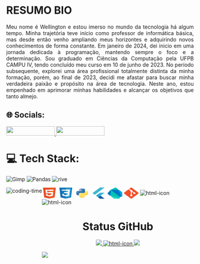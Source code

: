 # RESUMO BIO
  <p style="text-align: justify;"> Meu nome é Wellington e estou imerso no mundo da tecnologia há algum tempo. Minha trajetória teve início como professor de informática básica, mas desde então venho ampliando meus horizontes e adquirindo novos conhecimentos de forma constante. Em janeiro de 2024, dei inicio em uma jornada dedicada à programação, mantendo sempre o foco e a determinação. Sou graduado em Ciências da Computação pela UFPB CAMPU IV, tendo concluído meu curso em 10 de junho de 2023. No período subsequente, explorei uma área profissional totalmente distinta da minha formação, porém, ao final de 2023, decidi me afastar para buscar minha verdadeira paixão e propósito na área de tecnologia. Neste ano, estou empenhado em aprimorar minhas habilidades e alcançar os objetivos que tanto almejo.</p>

## 🌐 Socials:
<a href="https://www.linkedin.com/in/wellington-devsoft/">
    <img src="https://img.shields.io/badge/LinkedIn-%230077B5.svg?logo=linkedin&logoColor=white" width="130" height="25">
</a>
<a href="https://www.dio.me/users/naovalido3">
    <img src="https://img.shields.io/badge/-Meu%20Perfil%20na%20DIO-30A3DC?style=for-the-badge" width="130" height="25">
</a>

# 💻 Tech Stack:
![Gimp](https://img.shields.io/badge/Gimp-657D8B?style=for-the-badge&logo=gimp&logoColor=FFFFFF) ![Pandas](https://img.shields.io/badge/pandas-%23150458.svg?style=for-the-badge&logo=pandas&logoColor=white) ![rive](https://github.com/wellingtonZero/wellingtonZero/assets/94226005/12668f02-f501-44f5-b43d-9e87ecc6ee26)

<div style="display: inline_block">
  <img align="left" height="250" alt="coding-time" src="code.gif">
  <img align="center" height="30" width="40" alt="html-icon" src="https://raw.githubusercontent.com/devicons/devicon/master/icons/html5/html5-original.svg">
  <img align="center" height="30" width="40" alt="html-icon" src="https://raw.githubusercontent.com/devicons/devicon/master/icons/css3/css3-original.svg">
  <img align="center" height="30" width="40" alt="html-icon" src="https://raw.githubusercontent.com/devicons/devicon/master/icons/python/python-original.svg">
  <img align="center" height="30" width="40" alt="html-icon" src="https://raw.githubusercontent.com/devicons/devicon/master/icons/flutter/flutter-original.svg">
  <img align="center" height="30" width="40" alt="html-icon" src="https://raw.githubusercontent.com/devicons/devicon/master/icons/dart/dart-original.svg">
  <img align="center" height="30" width="40" alt="html-icon" src="https://raw.githubusercontent.com/devicons/devicon/master/icons/git/git-original.svg">
  <img align="center" height="50" width="50" alt="html-icon" src="https://cdn.jsdelivr.net/gh/devicons/devicon/icons/mysql/mysql-original-wordmark.svg">
  <img align="center" height="30" width="40" alt="html-icon" src="https://framerusercontent.com/images/3zFbB2jdDFJ02sWnh7hLRZFujk.svg">
 </div>
 
<h1 align="center">Status GitHub </h1>
<div align="center">
  <a href="https://github.com/wellingtonZero">
  <img height="140em" src="https://github-readme-stats.vercel.app/api?username=wellingtonZero&show_icons=true&theme=chartreuse-dark&include_all_commits=true&count_private=true"/>
  <img height="140em" alt="html-icon" src="https://streak-stats.demolab.com/?user=wellingtonZero&amp;theme=chartreuse-dark&amp;background=000&amp;border=#4747d1&amp;dates=FFF"/>
  <img height="140em" src="https://github-readme-stats.vercel.app/api/top-langs/?username=wellingtonZero&layout=compact&¨langs_count=16&theme=chartreuse-dark"/>
  </a>
</div>

[![](https://visitcount.itsvg.in/api?id=wellingtonZero&icon=1&color=0)](https://visitcount.itsvg.in)

<!-- Proudly created with GPRM ( https://gprm.itsvg.in ) -->
